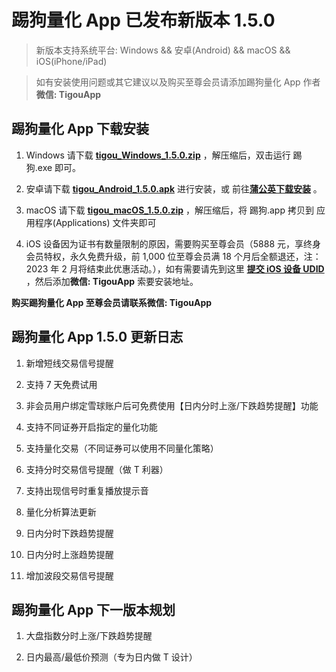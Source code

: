 # 踢狗量化 App 已发布新版本 1.5.0

> 新版本支持系统平台: Windows && 安卓(Android) && macOS && iOS(iPhone/iPad)

> 如有安装使用问题或其它建议以及购买至尊会员请添加踢狗量化 App 作者**微信: TigouApp**

## 踢狗量化 App 下载安装

1. Windows 请下载 [**tigou_Windows_1.5.0.zip**](https://gitee.com/TiGou/tigou_quant/releases/download/1.5.0/tigou_Windows_1.5.0.zip) ，解压缩后，双击运行 踢狗.exe 即可。

1. 安卓请下载 [**tigou_Android_1.5.0.apk**](https://gitee.com/TiGou/tigou_quant/releases/download/1.5.0/tigou_Android_1.5.0.apk) 进行安装，或 前往[**蒲公英下载安装**](https://gitee.com/link?target=https%3A%2F%2Fwww.pgyer.com%2Ftigou_android) 。

1. macOS 请下载 [**tigou_macOS_1.5.0.zip**](https://gitee.com/TiGou/tigou_quant/releases/download/1.5.0/tigou_macOS_1.5.0.zip) ，解压缩后，将 踢狗.app 拷贝到 应用程序(Applications) 文件夹即可

1. iOS 设备因为证书有数量限制的原因，需要购买至尊会员（5888 元，享终身会员特权，永久免费升级，前 1,000 位至尊会员满 18 个月后全额退还，注：2023 年 2 月将结束此优惠活动。），如有需要请先到这里 [**提交 iOS 设备 UDID**](https://gitee.com/link?target=https%3A%2F%2Fwww.pgyer.com%2Ftools%2Fudid%3Fsl%3Dn7DO) ，然后添加**微信: TigouApp** 索要安装地址。

**购买踢狗量化 App 至尊会员请联系微信: TigouApp**

## 踢狗量化 App 1.5.0 更新日志

1. 新增短线交易信号提醒

1. 支持 7 天免费试用

1. 非会员用户绑定雪球账户后可免费使用【日内分时上涨/下跌趋势提醒】功能

1. 支持不同证券开启指定的量化功能

1. 支持量化交易（不同证券可以使用不同量化策略）

1. 支持分时交易信号提醒（做 T 利器）

1. 支持出现信号时重复播放提示音

1. 量化分析算法更新

1. 日内分时下跌趋势提醒

1. 日内分时上涨趋势提醒

1. 增加波段交易信号提醒

## 踢狗量化 App 下一版本规划

1. 大盘指数分时上涨/下跌趋势提醒

1. 日内最高/最低价预测（专为日内做 T 设计）
